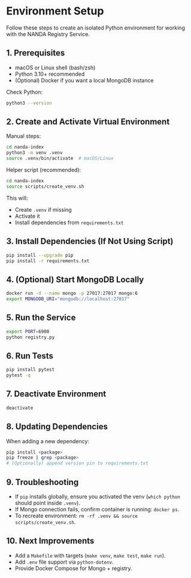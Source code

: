 # Environment Setup

Follow these steps to create an isolated Python environment for working with the NANDA Registry Service.

## 1. Prerequisites
- macOS or Linux shell (bash/zsh)
- Python 3.10+ recommended
- (Optional) Docker if you want a local MongoDB instance

Check Python:
```bash
python3 --version
```

## 2. Create and Activate Virtual Environment

Manual steps:
```bash
cd nanda-index
python3 -m venv .venv
source .venv/bin/activate  # macOS/Linux
```

Helper script (recommended):
```bash
cd nanda-index
source scripts/create_venv.sh
```

This will:
- Create `.venv` if missing
- Activate it
- Install dependencies from `requirements.txt`

## 3. Install Dependencies (If Not Using Script)
```bash
pip install --upgrade pip
pip install -r requirements.txt
```

## 4. (Optional) Start MongoDB Locally
```bash
docker run -d --name mongo -p 27017:27017 mongo:6
export MONGODB_URI="mongodb://localhost:27017"
```

## 5. Run the Service
```bash
export PORT=6900
python registry.py
```

## 6. Run Tests
```bash
pip install pytest
pytest -q
```

## 7. Deactivate Environment
```bash
deactivate
```

## 8. Updating Dependencies
When adding a new dependency:
```bash
pip install <package>
pip freeze | grep <package>
# (Optionally) append version pin to requirements.txt
```

## 9. Troubleshooting
- If `pip` installs globally, ensure you activated the venv (`which python` should point inside `.venv`).
- If Mongo connection fails, confirm container is running: `docker ps`.
- To recreate environment: `rm -rf .venv && source scripts/create_venv.sh`.

## 10. Next Improvements
- Add a `Makefile` with targets (`make venv`, `make test`, `make run`).
- Add `.env` file support via `python-dotenv`.
- Provide Docker Compose for Mongo + registry.
